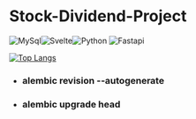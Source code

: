 # Stock-Dividend-Project
<img alt="MySql" src="https://img.shields.io/badge/Mysql-4479A1?style=flat-square&logo=mysql&logoColor=white"><img alt="Svelte" src="https://img.shields.io/badge/Svelte-red?style=flat-square&logo=svelte&logoColor=white"><img alt="Python" src="https://img.shields.io/badge/Python-0B2C4A?style=flat-square&logo=Python&logoColor=%23F7DF1E"> <img  alt="Fastapi" src="https://img.shields.io/badge/Fastapi-007396?style=flat-square&logo=Fastapi&logoColor=white">

[![Top Langs](https://github-readme-stats.vercel.app/api/top-langs/?username=dlawnsdk04&layout=compact)](https://github.com/dlawnsdk04/github-readme-stats)

+ ### alembic revision --autogenerate
+ ### alembic upgrade head
